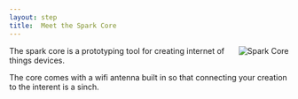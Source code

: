 ```yaml
---
layout: step
title:  Meet the Spark Core
---
```


<div style="float:right">
  <img src="{{site.baseurl}}/assets/img/spark-core.png" alt="Spark Core">
</div>

The spark core is a prototyping tool for creating internet of things devices.

The core comes with a wifi antenna built in so that connecting your creation to
the interent is a sinch.
